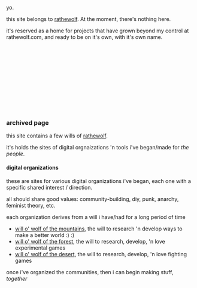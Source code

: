 yo.

this site belongs to [rathewolf](https://rathewolf.com). At the moment, there's nothing here.

it's reserved as a home for projects that have grown beyond my control at rathewolf.com, and ready to be on it's own, with it's own name.
<br/>
<br/>
<br/>
<br/>
<br/>
<br/>
<br/>
<br/>
<br/>
<br/>
<br/>
<br/>
### archived page

this site contains a few wills of [rathewolf](https://rathewolf.com).

it's holds the sites of digital orgnaizations 'n tools i've began/made for *the people*.

#### digital organizations
these are sites for various digital organizations i've began, each one with a specific shared interest / direction.

all should share good values: community-building, diy, punk, anarchy, feminist theory, etc.

each organization derives from a will i have/had for a long period of time
- [will o' wolf of the mountains](https://mountain.willowolf.com), the will to research 'n develop ways to make a better world :) :)
- [will o' wolf of the forest](https://forest.willowolf.com), the will to research, develop, 'n love experimental games
- [will o' wolf of the desert](https://desert.willowolf.com), the will to research, develop, 'n love fighting games

once i've organized the communities, then i can begin making stuff, *together*
